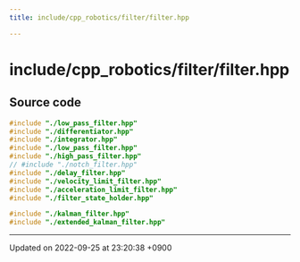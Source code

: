 ```yaml
---
title: include/cpp_robotics/filter/filter.hpp

---
```


# include/cpp_robotics/filter/filter.hpp






## Source code

```cpp
#include "./low_pass_filter.hpp"
#include "./differentiator.hpp"
#include "./integrator.hpp"
#include "./low_pass_filter.hpp"
#include "./high_pass_filter.hpp"
// #include "./notch_filter.hpp"
#include "./delay_filter.hpp"
#include "./velocity_limit_filter.hpp"
#include "./acceleration_limit_filter.hpp"
#include "./filter_state_holder.hpp"

#include "./kalman_filter.hpp"
#include "./extended_kalman_filter.hpp"
```


-------------------------------

Updated on 2022-09-25 at 23:20:38 +0900
